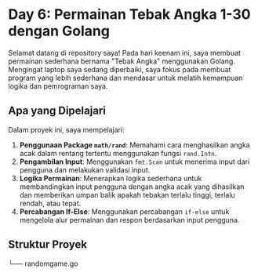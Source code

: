 # Day 6: Permainan Tebak Angka 1-30 dengan Golang

Selamat datang di repository saya! Pada hari keenam ini, saya membuat permainan sederhana bernama "Tebak Angka" menggunakan Golang. Mengingat laptop saya sedang diperbaiki, saya fokus pada membuat program yang lebih sederhana dan mendasar untuk melatih kemampuan logika dan pemrograman saya.

## Apa yang Dipelajari

Dalam proyek ini, saya mempelajari:

1. **Penggunaan Package `math/rand`**: Memahami cara menghasilkan angka acak dalam rentang tertentu menggunakan fungsi `rand.Intn`.
2. **Pengambilan Input**: Menggunakan `fmt.Scan` untuk menerima input dari pengguna dan melakukan validasi input.
3. **Logika Permainan**: Menerapkan logika sederhana untuk membandingkan input pengguna dengan angka acak yang dihasilkan dan memberikan umpan balik apakah tebakan terlalu tinggi, terlalu rendah, atau tepat.
4. **Percabangan If-Else**: Menggunakan percabangan `if-else` untuk mengelola alur permainan dan respon berdasarkan input pengguna.

## Struktur Proyek
└── randomgame.go
